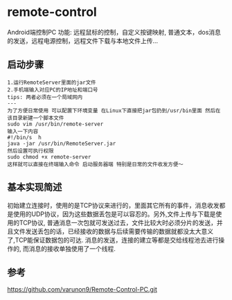 # remote-control
Android端控制PC
功能: 远程鼠标的控制，自定义按键映射, 普通文本，dos消息的发送，远程电源控制，远程文件下载与本地文件上传...
## 启动步骤
```
1.运行RemoteServer里面的jar文件
2.手机端输入对应PC的IP地址和端口号
tips: 两者必须在一个局域网内
---
为了方便日常使用 可以配置下环境变量 在Linux下直接把jar包扔到/usr/bin里面 然后在该目录新建一个脚本文件
sudo vim /usr/bin/remote-server
输入一下内容
#!/bin/s  h
java -jar /usr/bin/RemoteServer.jar
然后设置可执行权限
sudo chmod +x remote-server
这样就可以直接在终端输入命令 启动服务器端 特别是日常的文件收发方便～
```
## 基本实现简述
初始建立连接时，使用的是TCP协议来进行的，里面其它所有的事件，消息收发都是使用的UDP协议，因为这些数据丢包是可以容忍的。另外,文件上传与下载是使用的TCP协议, 普通消息一次包就可发送过去，文件比较大时必须分片的发送，并且文件发送丢包的话，已经接收的数据与后续需要传输的数据就都没太大意义了,TCP能保证数据包的可达. 消息的发送，连接的建立等都是交给线程池去进行操作的, 而消息的接收单独使用了一个线程. 
## 参考
https://github.com/varunon9/Remote-Control-PC.git
